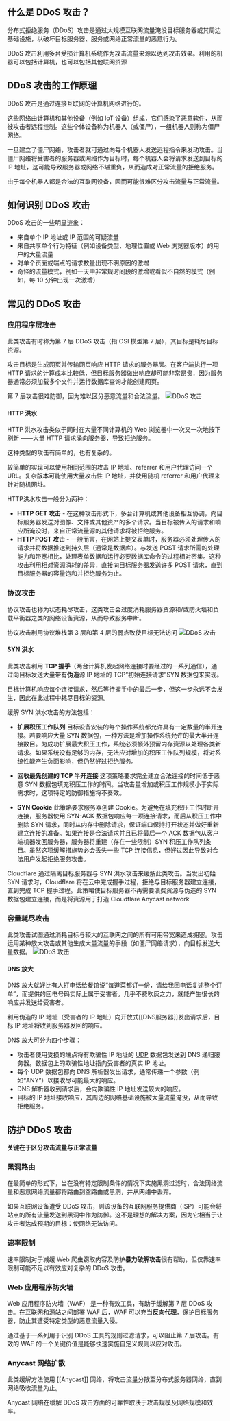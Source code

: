 ## 什么是 DDoS 攻击？

分布式拒绝服务（DDoS）攻击是通过大规模互联网流量淹没目标服务器或其周边基础设施，以破坏目标服务器、服务或网络正常流量的恶意行为。

DDoS 攻击利用多台受损计算机系统作为攻击流量来源以达到攻击效果。利用的机器可以包括计算机，也可以包括其他联网资源

## DDoS 攻击的工作原理

DDoS 攻击是通过连接互联网的计算机网络进行的。

这些网络由计算机和其他设备（例如 IoT 设备）组成，它们感染了恶意软件，从而被攻击者远程控制。这些个体设备称为机器人（或僵尸），一组机器人则称为僵尸网络。

一旦建立了僵尸网络，攻击者就可通过向每个机器人发送远程指令来发动攻击。当僵尸网络将受害者的服务器或网络作为目标时，每个机器人会将请求发送到目标的 IP 地址，这可能导致服务器或网络不堪重负，从而造成对正常流量的拒绝服务。

由于每个机器人都是合法的互联网设备，因而可能很难区分攻击流量与正常流量。

## 如何识别 DDoS 攻击

DDoS 攻击的一些明显迹象：

-   来自单个 IP 地址或 IP 范围的可疑流量
-   来自共享单个行为特征（例如设备类型、地理位置或 Web 浏览器版本）的用户的大量流量
-   对单个页面或端点的请求数量出现不明原因的激增
-   奇怪的流量模式，例如一天中非常规时间段的激增或看似不自然的模式（例如，每 10 分钟出现一次激增）

## 常见的 DDoS 攻击

### 应用程序层攻击

此类攻击有时称为第 7 层 DDoS 攻击（指 OSI 模型第 7 层），其目标是耗尽目标资源。

攻击目标是生成网页并传输网页响应 HTTP 请求的服务器层。在客户端执行一项 HTTP 请求的计算成本比较低，但目标服务器做出响应却可能非常昂贵，因为服务器通常必须加载多个文件并运行数据库查询才能创建网页。

第 7 层攻击很难防御，因为难以区分恶意流量和合法流量。
![DDoS 攻击](https://cloud.intro-iu.top:738/d/ThreeBody/ZeroHzzzzPic/202408210019815.png)

#### HTTP 洪水

HTTP 洪水攻击类似于同时在大量不同计算机的 Web 浏览器中一次又一次地按下刷新 ——大量 HTTP 请求涌向服务器，导致拒绝服务。

这种类型的攻击有简单的，也有复杂的。

较简单的实现可以使用相同范围的攻击 IP 地址、referrer 和用户代理访问一个 URL。复杂版本可能使用大量攻击性 IP 地址，并使用随机 referrer 和用户代理来针对随机网址。

HTTP洪水攻击一般分为两种：

-   **HTTP GET 攻击** - 在这种攻击形式下，多台计算机或其他设备相互协调，向目标服务器发送对图像、文件或其他资产的多个请求。当目标被传入的请求和响应所淹没时，来自正常流量源的其他请求将被拒绝服务。
-   **HTTP POST 攻击** - 一般而言，在网站上提交表单时，服务器必须处理传入的请求并将数据推送到持久层（通常是数据库）。与发送 POST 请求所需的处理能力和带宽相比，处理表单数据和运行必要数据库命令的过程相对密集。这种攻击利用相对资源消耗的差异，直接向目标服务器发送许多 POST 请求，直到目标服务器的容量饱和并拒绝服务为止。

### 协议攻击

协议攻击也称为状态耗尽攻击，这类攻击会过度消耗服务器资源和/或防火墙和负载平衡器之类的网络设备资源，从而导致服务中断。

协议攻击利用协议堆栈第 3 层和第 4 层的弱点致使目标无法访问
![DDoS 攻击](https://cloud.intro-iu.top:738/d/ThreeBody/ZeroHzzzzPic/202408210020353.png)

#### SYN 洪水

此类攻击利用 **TCP 握手**（两台计算机发起网络连接时要经过的一系列通信），通过向目标发送大量带有**伪造**源 IP 地址的 TCP“初始连接请求”SYN 数据包来实现。

目标计算机响应每个连接请求，然后等待握手中的最后一步，但这一步永远不会发生，因此在此过程中耗尽目标的资源。

缓解 SYN 洪水攻击的方法包括：

-   **扩展积压工作队列**
    目标设备安装的每个操作系统都允许具有一定数量的半开连接。若要响应大量 SYN 数据包，一种方法是增加操作系统允许的最大半开连接数目。为成功扩展最大积压工作，系统必须额外预留内存资源以处理各类新请求。如果系统没有足够的内存，无法应对增加的积压工作队列规模，将对系统性能产生负面影响，但仍然好过拒绝服务。

-   **回收最先创建的 TCP 半开连接**
    这项策略要求完全建立合法连接的时间低于恶意 SYN 数据包填充积压工作的时间。当攻击量增加或积压工作规模小于实际需求时，这项特定的防御措施将不奏效。

-   **SYN Cookie**
    此策略要求服务器创建 Cookie。为避免在填充积压工作时断开连接，服务器使用 SYN-ACK 数据包响应每一项连接请求，而后从积压工作中删除 SYN 请求，同时从内存中删除请求，保证端口保持打开状态并做好重新建立连接的准备。如果连接是合法请求并且已将最后一个 ACK 数据包从客户端机器发回服务器，服务器将重建（存在一些限制）SYN 积压工作队列条目。虽然这项缓解措施势必会丢失一些 TCP 连接信息，但好过因此导致对合法用户发起拒绝服务攻击。

Cloudflare 通过隔离目标服务器与 SYN 洪水攻击来缓解此类攻击。当发出初始 SYN 请求时，Cloudflare 将在云中完成握手过程，拒绝与目标服务器建立连接，直到完成 TCP 握手过程。此策略使目标服务器不再需要浪费资源与伪造的 SYN 数据包建立连接，而是将资源用于打造 Cloudflare Anycast network

### 容量耗尽攻击

此类攻击试图通过消耗目标与较大的互联网之间的所有可用带宽来造成拥塞。攻击运用某种放大攻击或其他生成大量流量的手段（如僵尸网络请求），向目标发送大量数据。
![DDoS 攻击](https://cloud.intro-iu.top:738/d/ThreeBody/ZeroHzzzzPic/202408210020071.png)

#### DNS 放大

DNS 放大就好比有人打电话给餐馆说“每道菜都订一份，请给我回电话复述整个订单”，而提供的回电号码实际上属于受害者。几乎不费吹灰之力，就能产生很长的响应并发送给受害者。

利用伪造的 IP 地址（受害者的 IP 地址）向开放式[[DNS服务器]]发出请求后，目标 IP 地址将收到服务器发回的响应。

DNS 放大可分为四个步骤：

-   攻击者使用受损的端点将有欺骗性 IP 地址的 [UDP](https://www.cloudflare.com/learning/ddos/glossary/user-datagram-protocol-udp/) 数据包发送到 DNS 递归服务器。数据包上的欺骗性地址指向受害者的真实 IP 地址。
-   每个 UDP 数据包都向 DNS 解析器发出请求，通常传递一个参数（例如“ANY”）以接收尽可能最大的响应。
-   DNS 解析器收到请求后，会向欺骗性 IP 地址发送较大的响应。
-   目标的 IP 地址接收响应，其周边的网络基础设施被大量流量淹没，从而导致拒绝服务。

## 防护 DDoS 攻击

**关键在于区分攻击流量与正常流量**

### 黑洞路由

在最简单的形式下，当在没有特定限制条件的情况下实施黑洞过滤时，合法网络流量和恶意网络流量都将路由到空路由或黑洞，并从网络中丢弃。

如果互联网设备遭受 DDoS 攻击，则该设备的互联网服务提供商（ISP）可能会将站点的所有流量发送到黑洞中作为防御。这不是理想的解决方案，因为它相当于让攻击者达成预期的目标：使网络无法访问。

### 速率限制

速率限制对于减缓 Web 爬虫窃取内容及防护**暴力破解攻击**很有帮助，但仅靠速率限制可能不足以有效应对复杂的 DDoS 攻击。

### Web 应用程序防火墙

Web 应用程序防火墙（WAF） 是一种有效工具，有助于缓解第 7 层 DDoS 攻击。在互联网和源站之间部署 WAF 后，WAF 可以充当**反向代理**，保护目标服务器，防止其遭受特定类型的恶意流量入侵。

通过基于一系列用于识别 DDoS 工具的规则过滤请求，可以阻止第 7 层攻击。有效的 WAF 的一个关键价值是能够快速实施自定义规则以应对攻击。

### Anycast 网络扩散

此类缓解方法使用 [[Anycast]] 网络，将攻击流量分散至分布式服务器网络，直到网络吸收流量为止。

Anycast 网络在缓解 DDoS 攻击方面的可靠性取决于攻击规模及网络规模和效率。
